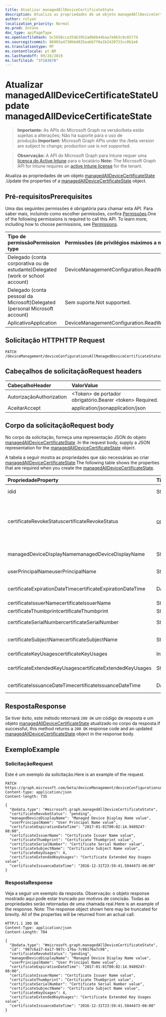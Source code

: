 ```yaml
---
title: Atualizar managedAllDeviceCertificateState
description: Atualiza as propriedades de um objeto managedAllDeviceCertificateState.
author: rolyon
localization_priority: Normal
ms.prod: Intune
doc_type: apiPageType
ms.openlocfilehash: bc5b58cca354b3952a0b6b44baa7e863c0c8577d
ms.sourcegitcommit: 86903a4730bbd825eabb7f0a1b2429723cc8b1e6
ms.translationtype: MT
ms.contentlocale: pt-BR
ms.lasthandoff: 09/26/2019
ms.locfileid: "37183678"
---
```

# <a name="update-managedalldevicecertificatestate"></a><span data-ttu-id="6331b-103">Atualizar managedAllDeviceCertificateState</span><span class="sxs-lookup"><span data-stu-id="6331b-103">Update managedAllDeviceCertificateState</span></span>

> <span data-ttu-id="6331b-104">**Importante:** As APIs do Microsoft Graph na versão/beta estão sujeitas a alterações; Não há suporte para o uso de produção.</span><span class="sxs-lookup"><span data-stu-id="6331b-104">**Important:** Microsoft Graph APIs under the /beta version are subject to change; production use is not supported.</span></span>

> <span data-ttu-id="6331b-105">**Observação:** A API do Microsoft Graph para Intune requer uma [licença do Active Intune](https://go.microsoft.com/fwlink/?linkid=839381) para o locatário.</span><span class="sxs-lookup"><span data-stu-id="6331b-105">**Note:** The Microsoft Graph API for Intune requires an [active Intune license](https://go.microsoft.com/fwlink/?linkid=839381) for the tenant.</span></span>

<span data-ttu-id="6331b-106">Atualiza as propriedades de um objeto [managedAllDeviceCertificateState](../resources/intune-deviceconfig-managedalldevicecertificatestate.md) .</span><span class="sxs-lookup"><span data-stu-id="6331b-106">Update the properties of a [managedAllDeviceCertificateState](../resources/intune-deviceconfig-managedalldevicecertificatestate.md) object.</span></span>

## <a name="prerequisites"></a><span data-ttu-id="6331b-107">Pré-requisitos</span><span class="sxs-lookup"><span data-stu-id="6331b-107">Prerequisites</span></span>
<span data-ttu-id="6331b-p101">Uma das seguintes permissões é obrigatória para chamar esta API. Para saber mais, incluindo como escolher permissões, confira [Permissões](/graph/permissions-reference).</span><span class="sxs-lookup"><span data-stu-id="6331b-p101">One of the following permissions is required to call this API. To learn more, including how to choose permissions, see [Permissions](/graph/permissions-reference).</span></span>

|<span data-ttu-id="6331b-110">Tipo de permissão</span><span class="sxs-lookup"><span data-stu-id="6331b-110">Permission type</span></span>|<span data-ttu-id="6331b-111">Permissões (de privilégios máximos a mínimos)</span><span class="sxs-lookup"><span data-stu-id="6331b-111">Permissions (from most to least privileged)</span></span>|
|:---|:---|
|<span data-ttu-id="6331b-112">Delegado (conta corporativa ou de estudante)</span><span class="sxs-lookup"><span data-stu-id="6331b-112">Delegated (work or school account)</span></span>|<span data-ttu-id="6331b-113">DeviceManagementConfiguration.ReadWrite.All</span><span class="sxs-lookup"><span data-stu-id="6331b-113">DeviceManagementConfiguration.ReadWrite.All</span></span>|
|<span data-ttu-id="6331b-114">Delegado (conta pessoal da Microsoft)</span><span class="sxs-lookup"><span data-stu-id="6331b-114">Delegated (personal Microsoft account)</span></span>|<span data-ttu-id="6331b-115">Sem suporte.</span><span class="sxs-lookup"><span data-stu-id="6331b-115">Not supported.</span></span>|
|<span data-ttu-id="6331b-116">Aplicativo</span><span class="sxs-lookup"><span data-stu-id="6331b-116">Application</span></span>|<span data-ttu-id="6331b-117">DeviceManagementConfiguration.ReadWrite.All</span><span class="sxs-lookup"><span data-stu-id="6331b-117">DeviceManagementConfiguration.ReadWrite.All</span></span>|

## <a name="http-request"></a><span data-ttu-id="6331b-118">Solicitação HTTP</span><span class="sxs-lookup"><span data-stu-id="6331b-118">HTTP Request</span></span>
<!-- {
  "blockType": "ignored"
}
-->
``` http
PATCH /deviceManagement/deviceConfigurationsAllManagedDeviceCertificateStates/{managedAllDeviceCertificateStateId}
```

## <a name="request-headers"></a><span data-ttu-id="6331b-119">Cabeçalhos de solicitação</span><span class="sxs-lookup"><span data-stu-id="6331b-119">Request headers</span></span>
|<span data-ttu-id="6331b-120">Cabeçalho</span><span class="sxs-lookup"><span data-stu-id="6331b-120">Header</span></span>|<span data-ttu-id="6331b-121">Valor</span><span class="sxs-lookup"><span data-stu-id="6331b-121">Value</span></span>|
|:---|:---|
|<span data-ttu-id="6331b-122">Autorização</span><span class="sxs-lookup"><span data-stu-id="6331b-122">Authorization</span></span>|<span data-ttu-id="6331b-123">&lt;Token&gt; de portador obrigatório.</span><span class="sxs-lookup"><span data-stu-id="6331b-123">Bearer &lt;token&gt; Required.</span></span>|
|<span data-ttu-id="6331b-124">Aceitar</span><span class="sxs-lookup"><span data-stu-id="6331b-124">Accept</span></span>|<span data-ttu-id="6331b-125">application/json</span><span class="sxs-lookup"><span data-stu-id="6331b-125">application/json</span></span>|

## <a name="request-body"></a><span data-ttu-id="6331b-126">Corpo da solicitação</span><span class="sxs-lookup"><span data-stu-id="6331b-126">Request body</span></span>
<span data-ttu-id="6331b-127">No corpo da solicitação, forneça uma representação JSON do objeto [managedAllDeviceCertificateState](../resources/intune-deviceconfig-managedalldevicecertificatestate.md) .</span><span class="sxs-lookup"><span data-stu-id="6331b-127">In the request body, supply a JSON representation for the [managedAllDeviceCertificateState](../resources/intune-deviceconfig-managedalldevicecertificatestate.md) object.</span></span>

<span data-ttu-id="6331b-128">A tabela a seguir mostra as propriedades que são necessárias ao criar [managedAllDeviceCertificateState](../resources/intune-deviceconfig-managedalldevicecertificatestate.md).</span><span class="sxs-lookup"><span data-stu-id="6331b-128">The following table shows the properties that are required when you create the [managedAllDeviceCertificateState](../resources/intune-deviceconfig-managedalldevicecertificatestate.md).</span></span>

|<span data-ttu-id="6331b-129">Propriedade</span><span class="sxs-lookup"><span data-stu-id="6331b-129">Property</span></span>|<span data-ttu-id="6331b-130">Tipo</span><span class="sxs-lookup"><span data-stu-id="6331b-130">Type</span></span>|<span data-ttu-id="6331b-131">Descrição</span><span class="sxs-lookup"><span data-stu-id="6331b-131">Description</span></span>|
|:---|:---|:---|
|<span data-ttu-id="6331b-132">id</span><span class="sxs-lookup"><span data-stu-id="6331b-132">id</span></span>|<span data-ttu-id="6331b-133">String</span><span class="sxs-lookup"><span data-stu-id="6331b-133">String</span></span>|<span data-ttu-id="6331b-134">Chave da entidade.</span><span class="sxs-lookup"><span data-stu-id="6331b-134">Key of the entity.</span></span>|
|<span data-ttu-id="6331b-135">certificateRevokeStatus</span><span class="sxs-lookup"><span data-stu-id="6331b-135">certificateRevokeStatus</span></span>|[<span data-ttu-id="6331b-136">certificateRevocationStatus</span><span class="sxs-lookup"><span data-stu-id="6331b-136">certificateRevocationStatus</span></span>](../resources/intune-deviceconfig-certificaterevocationstatus.md)|<span data-ttu-id="6331b-137">Revogar status.</span><span class="sxs-lookup"><span data-stu-id="6331b-137">Revoke status.</span></span> <span data-ttu-id="6331b-138">Os valores possíveis são: `none`, `pending`, `issued`, `failed`, `revoked`.</span><span class="sxs-lookup"><span data-stu-id="6331b-138">Possible values are: `none`, `pending`, `issued`, `failed`, `revoked`.</span></span>|
|<span data-ttu-id="6331b-139">managedDeviceDisplayName</span><span class="sxs-lookup"><span data-stu-id="6331b-139">managedDeviceDisplayName</span></span>|<span data-ttu-id="6331b-140">String</span><span class="sxs-lookup"><span data-stu-id="6331b-140">String</span></span>|<span data-ttu-id="6331b-141">Nome de exibição do dispositivo</span><span class="sxs-lookup"><span data-stu-id="6331b-141">Device display name</span></span>|
|<span data-ttu-id="6331b-142">userPrincipalName</span><span class="sxs-lookup"><span data-stu-id="6331b-142">userPrincipalName</span></span>|<span data-ttu-id="6331b-143">String</span><span class="sxs-lookup"><span data-stu-id="6331b-143">String</span></span>|<span data-ttu-id="6331b-144">Nome UPN</span><span class="sxs-lookup"><span data-stu-id="6331b-144">User principal name</span></span>|
|<span data-ttu-id="6331b-145">certificateExpirationDateTime</span><span class="sxs-lookup"><span data-stu-id="6331b-145">certificateExpirationDateTime</span></span>|<span data-ttu-id="6331b-146">DateTimeOffset</span><span class="sxs-lookup"><span data-stu-id="6331b-146">DateTimeOffset</span></span>|<span data-ttu-id="6331b-147">Data de vencimento do certificado</span><span class="sxs-lookup"><span data-stu-id="6331b-147">Certificate expiry date</span></span>|
|<span data-ttu-id="6331b-148">certificateIssuerName</span><span class="sxs-lookup"><span data-stu-id="6331b-148">certificateIssuerName</span></span>|<span data-ttu-id="6331b-149">String</span><span class="sxs-lookup"><span data-stu-id="6331b-149">String</span></span>|<span data-ttu-id="6331b-150">Emissor</span><span class="sxs-lookup"><span data-stu-id="6331b-150">Issuer</span></span>|
|<span data-ttu-id="6331b-151">certificateThumbprint</span><span class="sxs-lookup"><span data-stu-id="6331b-151">certificateThumbprint</span></span>|<span data-ttu-id="6331b-152">String</span><span class="sxs-lookup"><span data-stu-id="6331b-152">String</span></span>|<span data-ttu-id="6331b-153">Identificação</span><span class="sxs-lookup"><span data-stu-id="6331b-153">Thumbprint</span></span>|
|<span data-ttu-id="6331b-154">certificateSerialNumber</span><span class="sxs-lookup"><span data-stu-id="6331b-154">certificateSerialNumber</span></span>|<span data-ttu-id="6331b-155">String</span><span class="sxs-lookup"><span data-stu-id="6331b-155">String</span></span>|<span data-ttu-id="6331b-156">Número de série</span><span class="sxs-lookup"><span data-stu-id="6331b-156">Serial number</span></span>|
|<span data-ttu-id="6331b-157">certificateSubjectName</span><span class="sxs-lookup"><span data-stu-id="6331b-157">certificateSubjectName</span></span>|<span data-ttu-id="6331b-158">String</span><span class="sxs-lookup"><span data-stu-id="6331b-158">String</span></span>|<span data-ttu-id="6331b-159">Nome do assunto do certificado</span><span class="sxs-lookup"><span data-stu-id="6331b-159">Certificate subject name</span></span>|
|<span data-ttu-id="6331b-160">certificateKeyUsages</span><span class="sxs-lookup"><span data-stu-id="6331b-160">certificateKeyUsages</span></span>|<span data-ttu-id="6331b-161">Int32</span><span class="sxs-lookup"><span data-stu-id="6331b-161">Int32</span></span>|<span data-ttu-id="6331b-162">Uso de chave</span><span class="sxs-lookup"><span data-stu-id="6331b-162">Key Usage</span></span>|
|<span data-ttu-id="6331b-163">certificateExtendedKeyUsages</span><span class="sxs-lookup"><span data-stu-id="6331b-163">certificateExtendedKeyUsages</span></span>|<span data-ttu-id="6331b-164">String</span><span class="sxs-lookup"><span data-stu-id="6331b-164">String</span></span>|<span data-ttu-id="6331b-165">Uso avançado de chave</span><span class="sxs-lookup"><span data-stu-id="6331b-165">Enhanced Key Usage</span></span>|
|<span data-ttu-id="6331b-166">certificateIssuanceDateTime</span><span class="sxs-lookup"><span data-stu-id="6331b-166">certificateIssuanceDateTime</span></span>|<span data-ttu-id="6331b-167">DateTimeOffset</span><span class="sxs-lookup"><span data-stu-id="6331b-167">DateTimeOffset</span></span>|<span data-ttu-id="6331b-168">Data de emissão</span><span class="sxs-lookup"><span data-stu-id="6331b-168">Issuance date</span></span>|



## <a name="response"></a><span data-ttu-id="6331b-169">Resposta</span><span class="sxs-lookup"><span data-stu-id="6331b-169">Response</span></span>
<span data-ttu-id="6331b-170">Se tiver êxito, este método retornará `200 OK` um código de resposta e um objeto [managedAllDeviceCertificateState](../resources/intune-deviceconfig-managedalldevicecertificatestate.md) atualizado no corpo da resposta.</span><span class="sxs-lookup"><span data-stu-id="6331b-170">If successful, this method returns a `200 OK` response code and an updated [managedAllDeviceCertificateState](../resources/intune-deviceconfig-managedalldevicecertificatestate.md) object in the response body.</span></span>

## <a name="example"></a><span data-ttu-id="6331b-171">Exemplo</span><span class="sxs-lookup"><span data-stu-id="6331b-171">Example</span></span>

### <a name="request"></a><span data-ttu-id="6331b-172">Solicitação</span><span class="sxs-lookup"><span data-stu-id="6331b-172">Request</span></span>
<span data-ttu-id="6331b-173">Este é um exemplo da solicitação.</span><span class="sxs-lookup"><span data-stu-id="6331b-173">Here is an example of the request.</span></span>
``` http
PATCH https://graph.microsoft.com/beta/deviceManagement/deviceConfigurationsAllManagedDeviceCertificateStates/{managedAllDeviceCertificateStateId}
Content-type: application/json
Content-length: 735

{
  "@odata.type": "#microsoft.graph.managedAllDeviceCertificateState",
  "certificateRevokeStatus": "pending",
  "managedDeviceDisplayName": "Managed Device Display Name value",
  "userPrincipalName": "User Principal Name value",
  "certificateExpirationDateTime": "2017-01-01T00:02:14.9489247-08:00",
  "certificateIssuerName": "Certificate Issuer Name value",
  "certificateThumbprint": "Certificate Thumbprint value",
  "certificateSerialNumber": "Certificate Serial Number value",
  "certificateSubjectName": "Certificate Subject Name value",
  "certificateKeyUsages": 4,
  "certificateExtendedKeyUsages": "Certificate Extended Key Usages value",
  "certificateIssuanceDateTime": "2016-12-31T23:59:41.5044473-08:00"
}
```

### <a name="response"></a><span data-ttu-id="6331b-174">Resposta</span><span class="sxs-lookup"><span data-stu-id="6331b-174">Response</span></span>
<span data-ttu-id="6331b-p103">Veja a seguir um exemplo da resposta. Observação: o objeto response mostrado aqui pode estar truncado por motivos de concisão. Todas as propriedades serão retornadas de uma chamada real.</span><span class="sxs-lookup"><span data-stu-id="6331b-p103">Here is an example of the response. Note: The response object shown here may be truncated for brevity. All of the properties will be returned from an actual call.</span></span>
``` http
HTTP/1.1 200 OK
Content-Type: application/json
Content-Length: 784

{
  "@odata.type": "#microsoft.graph.managedAllDeviceCertificateState",
  "id": "987c6a17-6a17-987c-176a-7c98176a7c98",
  "certificateRevokeStatus": "pending",
  "managedDeviceDisplayName": "Managed Device Display Name value",
  "userPrincipalName": "User Principal Name value",
  "certificateExpirationDateTime": "2017-01-01T00:02:14.9489247-08:00",
  "certificateIssuerName": "Certificate Issuer Name value",
  "certificateThumbprint": "Certificate Thumbprint value",
  "certificateSerialNumber": "Certificate Serial Number value",
  "certificateSubjectName": "Certificate Subject Name value",
  "certificateKeyUsages": 4,
  "certificateExtendedKeyUsages": "Certificate Extended Key Usages value",
  "certificateIssuanceDateTime": "2016-12-31T23:59:41.5044473-08:00"
}
```




